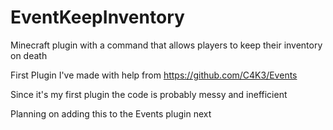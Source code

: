 # EventKeepInventory
Minecraft plugin with a command that allows players to keep their inventory on death

First Plugin I've made with help from https://github.com/C4K3/Events

Since it's my first plugin the code is probably messy and inefficient

Planning on adding this to the Events plugin next
